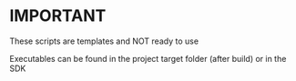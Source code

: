 # IMPORTANT
These scripts are templates and NOT ready to use

Executables can be found in the project target folder (after build) or in the SDK